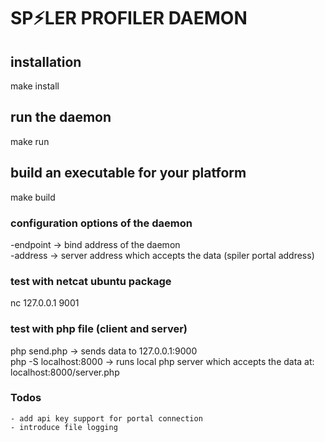 # SP⚡LER PROFILER DAEMON

## installation
make install

## run the daemon
make run

## build an executable for your platform
make build

### configuration options of the daemon
-endpoint -> bind address of the daemon  
-address -> server address which accepts the data (spiler portal address)

### test with netcat ubuntu package
nc 127.0.0.1 9001

### test with php file (client and server)
php send.php -> sends data to 127.0.0.1:9000  
php -S localhost:8000 -> runs local php server which accepts the data at: localhost:8000/server.php

### Todos
    - add api key support for portal connection
    - introduce file logging
